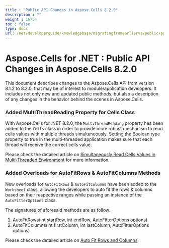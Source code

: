 ```yaml
---
title : "Public API Changes in Aspose.Cells 8.2.0" 
description : "" 
weight : 16754 
toc : false
type: docs
url: /net/developerguide/knowledgebase/migratingfromearliervs/public+api+changes+in+aspose.cells+8.2.0/
---
```


# Aspose.Cells for .NET : Public API Changes in Aspose.Cells 8.2.0


This document describes changes to the Aspose.Cells API from version 8.1.2 to 8.2.0, that may be of interest to module/application developers. It includes not only new and updated public methods, but also a description of any changes in the behavior behind the scenes in Aspose.Cells.

### Added MultiThreadReading Property for Cells Class

With Aspose.Cells for .NET 8.2.0, the `MultiThreadReading` property has been added to the `Cells` class in order to provide more robust mechanism to read cells values with multiple threads simultaneously. Setting the Boolean type property to true in the multi-threaded application makes sure that each thread will receive the correct cells value.

Please check the detailed article on [Simultaneously Read Cells Values in Multi-Threaded Environment](http://aspose.com/docs/display/cellsnet/Reading+Cells+Values+in+Multiple+Threads+Simultaneously) for more information.

### Added Overloads for AutoFitRows & AutoFitColumns Methods

New overloads for `AutoFitRows` & `AutoFitColumns` have been added to the `Worksheet` class, allowing the developers to auto fit the rows & columns based on their respective ranges while passing an instance of the `AutoFitterOptions` class.

The signatures of aforesaid methods are as follow:

1.  AutoFitRows(int startRow, int endRow, AutoFitterOptions options)
2.  AutoFitColumns(int firstColumn, int lastColumn, AutoFitterOptions options)

Please check the detailed article on [Auto Fit Rows and Columns](http://aspose.com/docs/display/cellsnet/AutoFit+Rows+and+Columns).

